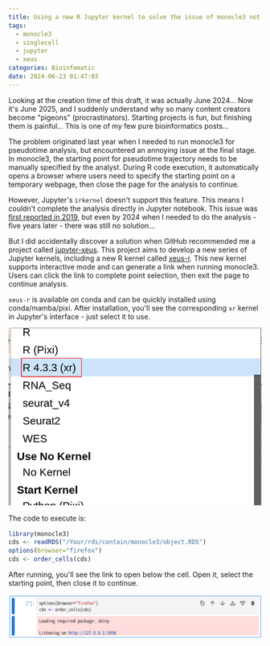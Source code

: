 ```yaml
---
title: Using a new R Jupyter kernel to solve the issue of monocle3 not being able to select developmental starting points in notebooks
tags:
  - monocle3
  - singlecell
  - jupyter
  - xeus
categories: Bioinfomatic
date: 2024-06-23 01:47:03
---
```


Looking at the creation time of this draft, it was actually June 2024... Now it's June 2025, and I suddenly understand why so many content creators become "pigeons" (procrastinators). Starting projects is fun, but finishing them is painful... This is one of my few pure bioinformatics posts...

The problem originated last year when I needed to run monocle3 for pseudotime analysis, but encountered an annoying issue at the final stage. In monocle3, the starting point for pseudotime trajectory needs to be manually specified by the analyst. During R code execution, it automatically opens a browser where users need to specify the starting point on a temporary webpage, then close the page for the analysis to continue.

However, Jupyter's `irkernel` doesn't support this feature. This means I couldn't complete the analysis directly in Jupyter notebook. This issue was [first reported in 2019](https://github.com/cole-trapnell-lab/monocle3/issues/179), but even by 2024 when I needed to do the analysis - five years later - there was still no solution...

<!-- more -->

But I did accidentally discover a solution when GitHub recommended me a project called [jupyter-xeus](https://github.com/jupyter-xeus/). This project aims to develop a new series of Jupyter kernels, including a new R kernel called [xeus-r](https://github.com/jupyter-xeus/xeus-r). This new kernel supports interactive mode and can generate a link when running monocle3. Users can click the link to complete point selection, then exit the page to continue analysis.

`xeus-r` is available on conda and can be quickly installed using conda/mamba/pixi. After installation, you'll see the corresponding `xr` kernel in Jupyter's interface - just select it to use.

![xeus-r](https://raw.githubusercontent.com/SilenWang/Gallary/master/2025/06/upgit_20250615_1749994103.png)

The code to execute is:

```r
library(monocle3)
cds <- readRDS("/Your/rds/contain/monocle3/object.RDS")
options(browser="firefox")
cds <- order_cells(cds)
```

After running, you'll see the link to open below the cell. Open it, select the starting point, then close it to continue.

![monocle3](https://raw.githubusercontent.com/SilenWang/Gallary/master/2025/06/upgit_20250615_1749997047.png)
